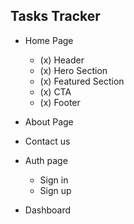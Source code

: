 ## Tasks Tracker

- Home Page

  - (x) Header
  - (x) Hero Section
  - (x) Featured Section
  - (x) CTA
  - (x) Footer

- About Page
- Contact us
- Auth page

  - Sign in
  - Sign up

- Dashboard
